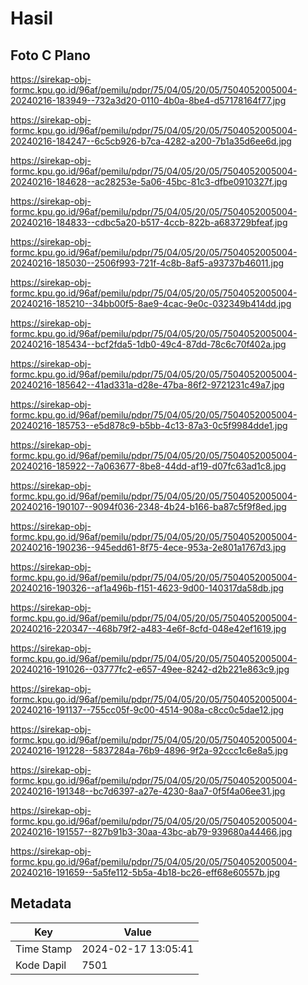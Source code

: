 # Hasil

## Foto C Plano

https://sirekap-obj-formc.kpu.go.id/96af/pemilu/pdpr/75/04/05/20/05/7504052005004-20240216-183949--732a3d20-0110-4b0a-8be4-d57178164f77.jpg

https://sirekap-obj-formc.kpu.go.id/96af/pemilu/pdpr/75/04/05/20/05/7504052005004-20240216-184247--6c5cb926-b7ca-4282-a200-7b1a35d6ee6d.jpg

https://sirekap-obj-formc.kpu.go.id/96af/pemilu/pdpr/75/04/05/20/05/7504052005004-20240216-184628--ac28253e-5a06-45bc-81c3-dfbe0910327f.jpg

https://sirekap-obj-formc.kpu.go.id/96af/pemilu/pdpr/75/04/05/20/05/7504052005004-20240216-184833--cdbc5a20-b517-4ccb-822b-a683729bfeaf.jpg

https://sirekap-obj-formc.kpu.go.id/96af/pemilu/pdpr/75/04/05/20/05/7504052005004-20240216-185030--2506f993-721f-4c8b-8af5-a93737b46011.jpg

https://sirekap-obj-formc.kpu.go.id/96af/pemilu/pdpr/75/04/05/20/05/7504052005004-20240216-185210--34bb00f5-8ae9-4cac-9e0c-032349b414dd.jpg

https://sirekap-obj-formc.kpu.go.id/96af/pemilu/pdpr/75/04/05/20/05/7504052005004-20240216-185434--bcf2fda5-1db0-49c4-87dd-78c6c70f402a.jpg

https://sirekap-obj-formc.kpu.go.id/96af/pemilu/pdpr/75/04/05/20/05/7504052005004-20240216-185642--41ad331a-d28e-47ba-86f2-9721231c49a7.jpg

https://sirekap-obj-formc.kpu.go.id/96af/pemilu/pdpr/75/04/05/20/05/7504052005004-20240216-185753--e5d878c9-b5bb-4c13-87a3-0c5f9984dde1.jpg

https://sirekap-obj-formc.kpu.go.id/96af/pemilu/pdpr/75/04/05/20/05/7504052005004-20240216-185922--7a063677-8be8-44dd-af19-d07fc63ad1c8.jpg

https://sirekap-obj-formc.kpu.go.id/96af/pemilu/pdpr/75/04/05/20/05/7504052005004-20240216-190107--9094f036-2348-4b24-b166-ba87c5f9f8ed.jpg

https://sirekap-obj-formc.kpu.go.id/96af/pemilu/pdpr/75/04/05/20/05/7504052005004-20240216-190236--945edd61-8f75-4ece-953a-2e801a1767d3.jpg

https://sirekap-obj-formc.kpu.go.id/96af/pemilu/pdpr/75/04/05/20/05/7504052005004-20240216-190326--af1a496b-f151-4623-9d00-140317da58db.jpg

https://sirekap-obj-formc.kpu.go.id/96af/pemilu/pdpr/75/04/05/20/05/7504052005004-20240216-220347--468b79f2-a483-4e6f-8cfd-048e42ef1619.jpg

https://sirekap-obj-formc.kpu.go.id/96af/pemilu/pdpr/75/04/05/20/05/7504052005004-20240216-191026--03777fc2-e657-49ee-8242-d2b221e863c9.jpg

https://sirekap-obj-formc.kpu.go.id/96af/pemilu/pdpr/75/04/05/20/05/7504052005004-20240216-191137--755cc05f-9c00-4514-908a-c8cc0c5dae12.jpg

https://sirekap-obj-formc.kpu.go.id/96af/pemilu/pdpr/75/04/05/20/05/7504052005004-20240216-191228--5837284a-76b9-4896-9f2a-92ccc1c6e8a5.jpg

https://sirekap-obj-formc.kpu.go.id/96af/pemilu/pdpr/75/04/05/20/05/7504052005004-20240216-191348--bc7d6397-a27e-4230-8aa7-0f5f4a06ee31.jpg

https://sirekap-obj-formc.kpu.go.id/96af/pemilu/pdpr/75/04/05/20/05/7504052005004-20240216-191557--827b91b3-30aa-43bc-ab79-939680a44466.jpg

https://sirekap-obj-formc.kpu.go.id/96af/pemilu/pdpr/75/04/05/20/05/7504052005004-20240216-191659--5a5fe112-5b5a-4b18-bc26-eff68e60557b.jpg


## Metadata

| Key        | Value               |
| ---------- | ------------------- |
| Time Stamp | 2024-02-17 13:05:41 |
| Kode Dapil | 7501                |



